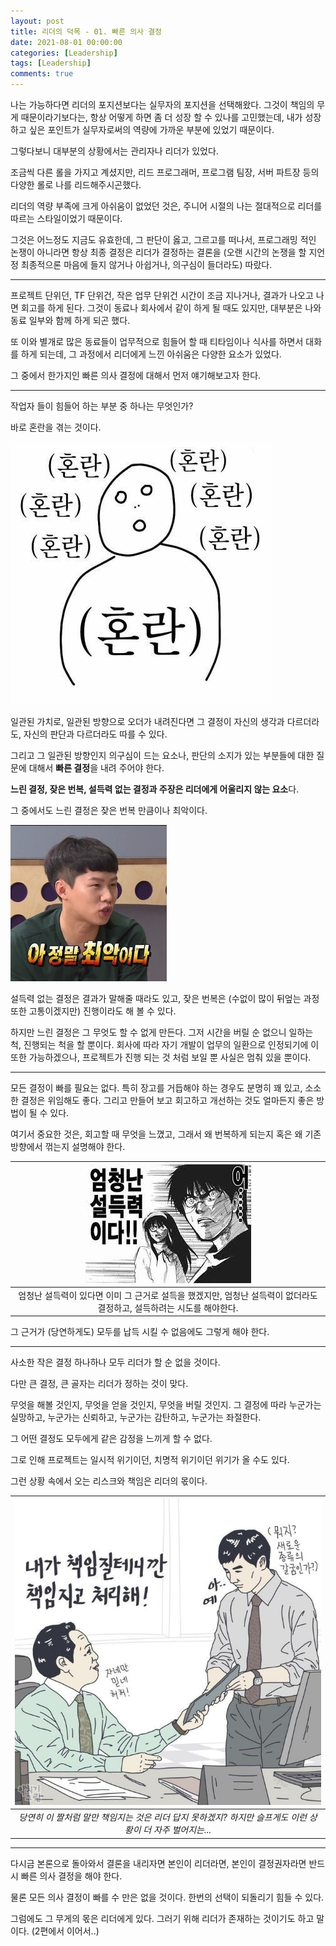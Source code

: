 ```yaml
---
layout: post
title: 리더의 덕목 - 01. 빠른 의사 결정
date: 2021-08-01 00:00:00
categories: [Leadership]
tags: [Leadership]
comments: true
---
```


나는 가능하다면 리더의 포지션보다는 실무자의 포지션을 선택해왔다. 그것이 책임의 무게 때문이라기보다는, 항상 어떻게 하면 좀 더 성장 할 수 있나를 고민했는데, 내가 성장하고 싶은 포인트가 실무자로써의 역량에 가까운 부분에 있었기 때문이다.

그렇다보니 대부분의 상황에서는 관리자나 리더가 있었다.

조금씩 다른 롤을 가지고 계셨지만, 리드 프로그래머, 프로그램 팀장, 서버 파트장 등의 다양한 롤로 나를 리드해주시곤했다.

리더의 역량 부족에 크게 아쉬움이 없었던 것은, 주니어 시절의 나는 절대적으로 리더를 따르는 스타일이었기 때문이다.

그것은 어느정도 지금도 유효한데, 그 판단이 옳고, 그르고를 떠나서, 프로그래밍 적인 논쟁이 아니라면 항상 최종 결정은 리더가 결정하는 결론을 (오랜 시간의 논쟁을 할 지언정 최종적으론 마음에 들지 않거나 아쉽거나, 의구심이 들더라도) 따랐다.

---

프로젝트 단위던, TF 단위건, 작은 업무 단위건 시간이 조금 지나거나, 결과가 나오고 나면 회고를 하게 된다. 그것이 동료나 회사에서 같이 하게 될 때도 있지만, 대부분은 나와 동료 일부와 함께 하게 되곤 했다.

또 이와 별개로 많은 동료들이 업무적으로 힘들어 할 때 티타임이나 식사를 하면서 대화를 하게 되는데, 그 과정에서 리더에게 느낀 아쉬움은 다양한 요소가 있었다.

그 중에서 한가지인 빠른 의사 결정에 대해서 먼저 얘기해보고자 한다.

---

작업자 들이 힘들어 하는 부분 중 하나는 무엇인가?

바로 혼란을 겪는 것이다.

![혼란하다](/images/2021/confuse.jpg)

일관된 가치로, 일관된 방향으로 오더가 내려진다면 그 결정이 자신의 생각과 다르더라도, 자신의 판단과 다르더라도 따를 수 있다.

그리고 그 일관된 방향인지 의구심이 드는 요소나, 판단의 소지가 있는 부분들에 대한 질문에 대해서  **빠른 결정**을 내려 주어야 한다.

**느린 결정, 잦은 번복, 설득력 없는 결정과 주장은 리더에게 어울리지 않는 요소**다.

그 중에서도 느린 결정은 잦은 번복 만큼이나 최악이다.

![최악이다](/images/2021/worst.jpg)

설득력 없는 결정은 결과가 말해줄 때라도 있고, 잦은 번복은 (수없이 많이 뒤엎는 과정 또한 고통이겠지만) 진행이라도 해 볼 수 있다.

하지만 느린 결정은 그 무엇도 할 수 없게 만든다. 그저 시간을 버릴 순 없으니 일하는 척, 진행되는 척을 할 뿐이다. 회사에 따라 자기 개발이 업무의 일환으로 인정되기에 이 또한 가능하겠으나, 프로젝트가 진행 되는 것 처럼 보일 뿐 사실은 멈춰 있을 뿐이다.

---

모든 결정이 빠를 필요는 없다. 특히 장고를 거듭해야 하는 경우도 분명히 꽤 있고, 소소한 결정은 위임해도 좋다. 그리고 만들어 보고 회고하고 개선하는 것도 얼마든지 좋은 방법이 될 수 있다.

여기서 중요한 것은, 회고할 때 무엇을 느꼈고, 그래서 왜 번복하게 되는지 혹은 왜 기존 방향에서 꺾는지 설명해야 한다.

| ![엄청난 설득력](/images/2021/persuasive_power.jpg) |
|:--:| 
| 엄청난 설득력이 있다면 이미 그 근거로 설득을 했겠지만, 엄청난 설득력이 없더라도 결정하고, 설득하려는 시도를 해야한다. |

그 근거가 (당연하게도) 모두를 납득 시킬 수 없음에도 그렇게 해야 한다.

---

사소한 작은 결정 하나하나 모두 리더가 할 순 없을 것이다.

다만 큰 결정, 큰 골자는 리더가 정하는 것이 맞다.

무엇을 해볼 것인지, 무엇을 얻을 것인지, 무엇을 버릴 것인지. 그 결정에 따라 누군가는 실망하고, 누군가는 신뢰하고, 누군가는 감탄하고, 누군가는 좌절한다.

그 어떤 결정도 모두에게 같은 감정을 느끼게 할 수 없다. 

그로 인해 프로젝트는 일시적 위기이던, 치명적 위기이던 위기가 올 수도 있다. 

그런 상황 속에서 오는 리스크와 책임은 리더의 몫이다.

| ![책임](/images/2021/responsibility.jpg) |
|:--:| 
| *당연히 이 짤처럼 말만 책임지는 것은 리더 답지 못하겠지? 하지만 슬프게도 이런 상황이 더 자주 벌어지는...* |

---

다시금 본론으로 돌아와서 결론을 내리자면 본인이 리더라면, 본인이 결정권자라면 반드시 빠른 의사 결정을 해야 한다.

물론 모든 의사 결정이 빠를 수 만은 없을 것이다. 한번의 선택이 되돌리기 힘들 수 있다.

그럼에도 그 무게의 몫은 리더에게 있다. 그러기 위해 리더가 존재하는 것이기도 하고 말이다. (2편에서 이어서..)
